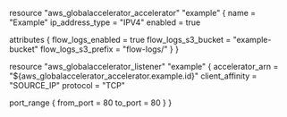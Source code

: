resource "aws_globalaccelerator_accelerator" "example" {
  name            = "Example"
  ip_address_type = "IPV4"
  enabled         = true

  attributes {
    flow_logs_enabled   = true
    flow_logs_s3_bucket = "example-bucket"
    flow_logs_s3_prefix = "flow-logs/"
  }
}

resource "aws_globalaccelerator_listener" "example" {
  accelerator_arn = "${aws_globalaccelerator_accelerator.example.id}"
  client_affinity = "SOURCE_IP"
  protocol        = "TCP"

  port_range {
    from_port = 80
    to_port   = 80
  }
}
